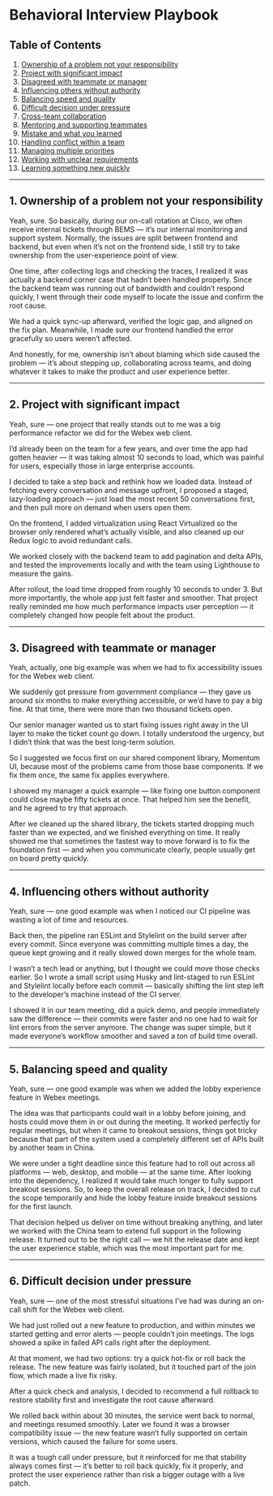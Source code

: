 # Behavioral Interview Playbook

## Table of Contents
1. [Ownership of a problem not your responsibility](#1-ownership-of-a-problem-not-your-responsibility)
2. [Project with significant impact](#2-project-with-significant-impact)
3. [Disagreed with teammate or manager](#3-disagreed-with-teammate-or-manager)
4. [Influencing others without authority](#4-influencing-others-without-authority)
5. [Balancing speed and quality](#5-balancing-speed-and-quality)
6. [Difficult decision under pressure](#6-difficult-decision-under-pressure)
7. [Cross-team collaboration](#7-cross-team-collaboration)
8. [Mentoring and supporting teammates](#8-mentoring-and-supporting-teammates)
9. [Mistake and what you learned](#9-mistake-and-what-you-learned)
10. [Handling conflict within a team](#10-handling-conflict-within-a-team)
11. [Managing multiple priorities](#11-managing-multiple-priorities)
12. [Working with unclear requirements](#12-working-with-unclear-requirements)
13. [Learning something new quickly](#13-learning-something-new-quickly)

---

## 1. Ownership of a problem not your responsibility

Yeah, sure. So basically, during our on-call rotation at Cisco, we often receive internal tickets through BEMS — it’s our internal monitoring and support system. Normally, the issues are split between frontend and backend, but even when it’s not on the frontend side, I still try to take ownership from the user-experience point of view.

One time, after collecting logs and checking the traces, I realized it was actually a backend corner case that hadn’t been handled properly. Since the backend team was running out of bandwidth and couldn’t respond quickly, I went through their code myself to locate the issue and confirm the root cause.

We had a quick sync-up afterward, verified the logic gap, and aligned on the fix plan. Meanwhile, I made sure our frontend handled the error gracefully so users weren’t affected.

And honestly, for me, ownership isn’t about blaming which side caused the problem — it’s about stepping up, collaborating across teams, and doing whatever it takes to make the product and user experience better.

---

## 2. Project with significant impact

Yeah, sure — one project that really stands out to me was a big performance refactor we did for the Webex web client.

I’d already been on the team for a few years, and over time the app had gotten heavier — it was taking almost 10 seconds to load, which was painful for users, especially those in large enterprise accounts.

I decided to take a step back and rethink how we loaded data. Instead of fetching every conversation and message upfront, I proposed a staged, lazy-loading approach — just load the most recent 50 conversations first, and then pull more on demand when users open them.

On the frontend, I added virtualization using React Virtualized so the browser only rendered what’s actually visible, and also cleaned up our Redux logic to avoid redundant calls.

We worked closely with the backend team to add pagination and delta APIs, and tested the improvements locally and with the team using Lighthouse to measure the gains.

After rollout, the load time dropped from roughly 10 seconds to under 3. But more importantly, the whole app just felt faster and smoother. That project really reminded me how much performance impacts user perception — it completely changed how people felt about the product.

---

## 3. Disagreed with teammate or manager

Yeah, actually, one big example was when we had to fix accessibility issues for the Webex web client.

We suddenly got pressure from government compliance — they gave us around six months to make everything accessible, or we’d have to pay a big fine. At that time, there were more than two thousand tickets open.

Our senior manager wanted us to start fixing issues right away in the UI layer to make the ticket count go down. I totally understood the urgency, but I didn’t think that was the best long-term solution.

So I suggested we focus first on our shared component library, Momentum UI, because most of the problems came from those base components. If we fix them once, the same fix applies everywhere.

I showed my manager a quick example — like fixing one button component could close maybe fifty tickets at once. That helped him see the benefit, and he agreed to try that approach.

After we cleaned up the shared library, the tickets started dropping much faster than we expected, and we finished everything on time. It really showed me that sometimes the fastest way to move forward is to fix the foundation first — and when you communicate clearly, people usually get on board pretty quickly.

---

## 4. Influencing others without authority

Yeah, sure — one good example was when I noticed our CI pipeline was wasting a lot of time and resources.

Back then, the pipeline ran ESLint and Stylelint on the build server after every commit. Since everyone was committing multiple times a day, the queue kept growing and it really slowed down merges for the whole team.

I wasn’t a tech lead or anything, but I thought we could move those checks earlier. So I wrote a small script using Husky and lint-staged to run ESLint and Stylelint locally before each commit — basically shifting the lint step left to the developer’s machine instead of the CI server.

I showed it in our team meeting, did a quick demo, and people immediately saw the difference — their commits were faster and no one had to wait for lint errors from the server anymore. The change was super simple, but it made everyone’s workflow smoother and saved a ton of build time overall.

---

## 5. Balancing speed and quality

Yeah, sure — one good example was when we added the lobby experience feature in Webex meetings.

The idea was that participants could wait in a lobby before joining, and hosts could move them in or out during the meeting. It worked perfectly for regular meetings, but when it came to breakout sessions, things got tricky because that part of the system used a completely different set of APIs built by another team in China.

We were under a tight deadline since this feature had to roll out across all platforms — web, desktop, and mobile — at the same time. After looking into the dependency, I realized it would take much longer to fully support breakout sessions. So, to keep the overall release on track, I decided to cut the scope temporarily and hide the lobby feature inside breakout sessions for the first launch.

That decision helped us deliver on time without breaking anything, and later we worked with the China team to extend full support in the following release. It turned out to be the right call — we hit the release date and kept the user experience stable, which was the most important part for me.

---

## 6. Difficult decision under pressure

Yeah, sure — one of the most stressful situations I’ve had was during an on-call shift for the Webex web client.

We had just rolled out a new feature to production, and within minutes we started getting and error alerts — people couldn’t join meetings. The logs showed a spike in failed API calls right after the deployment.

At that moment, we had two options: try a quick hot-fix or roll back the release. The new feature was fairly isolated, but it touched part of the join flow, which made a live fix risky.

After a quick check and analysis, I decided to recommend a full rollback to restore stability first and investigate the root cause afterward.

We rolled back within about 30 minutes, the service went back to normal, and meetings resumed smoothly. Later we found it was a browser compatibility issue — the new feature wasn’t fully supported on certain versions, which caused the failure for some users.

It was a tough call under pressure, but it reinforced for me that stability always comes first — it’s better to roll back quickly, fix it properly, and protect the user experience rather than risk a bigger outage with a live patch.

